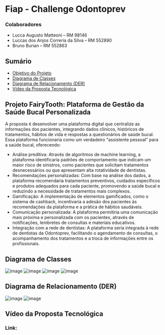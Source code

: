 # Fiap - Challenge Odontoprev 

### Colaboradores
- Lucca Augusto Matteoni – RM 98146
- Luccas dos Anjos Correria da Silva – RM 552890
- Bruno Burian – RM 552863

## Sumário
- [Objetivo do Projeto](#objetivo-do-projeto)
- [Diagrama de Classes](#diagrama-de-classes)
- [Diagrama de Relacionamento (DER)](#diagrama-de-relacionamento-der)
- [Vídeo da Proposta Tecnológica](#vídeo-da-proposta-tecnológica)


## Projeto FairyTooth: Plataforma de Gestão da Saúde Bucal Personalizada
A proposta é desenvolver uma plataforma digital que centralize as informações dos pacientes, integrando dados clínicos, históricos de tratamentos, hábitos de vida e respostas a questionários de saúde bucal. Essa plataforma funcionaria como um verdadeiro "assistente pessoal" para a saúde bucal, oferecendo:
-	Análise preditiva: Através de algoritmos de machine learning, a plataforma identificaria padrões de comportamento que indicam um maior risco de sinistros, como pacientes que solicitam tratamentos desnecessários ou que apresentam alta rotatividade de dentistas.
-	Recomendações personalizadas: Com base na análise dos dados, a plataforma recomendaria tratamentos preventivos, cuidados específicos e produtos adequados para cada paciente, promovendo a saúde bucal e reduzindo a necessidade de tratamentos mais complexos.
-	Gamificação: A implementação de elementos gamificados, como o sistema de cashback, incentivaria a adesão dos pacientes às recomendações da plataforma e a prática de hábitos saudáveis.
-	Comunicação personalizada: A plataforma permitiria uma comunicação mais próxima e personalizada com os pacientes, através de notificações, lembretes de consultas e materiais educativos.
-	Integração com a rede de dentistas: A plataforma seria integrada à rede de dentistas da Odontoprev, facilitando o agendamento de consultas, o acompanhamento dos tratamentos e a troca de informações entre os profissionais.


## Diagrama de Classes

![image](https://github.com/user-attachments/assets/70214640-5bd9-4056-a6d6-d4c07aa3b323)
![image](https://github.com/user-attachments/assets/8421a791-35ee-4ac0-94d9-7028f6d465b8)
![image](https://github.com/user-attachments/assets/61baaca9-4520-47ed-9ca1-d0eac9eb528f)
![image](https://github.com/user-attachments/assets/acd40a19-3abc-4bbc-a71f-bd2d78b259a0)

## Diagrama de Relacionamento (DER)

![image](https://github.com/user-attachments/assets/8500491f-b4c6-4a5a-b967-79d696ac435c)
![image](https://github.com/user-attachments/assets/0d938554-7ec9-4c11-bc24-2177c1ec5a76)

## Vídeo da Proposta Tecnológica
### Link:
